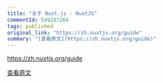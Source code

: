 ```yaml
---
title: "关于 Nuxt.js - NuxtJS"
commentId: 549287264
tags: published
original_link: "https://zh.nuxtjs.org/guide"
summary: "[查看原文](https://zh.nuxtjs.org/guide)"
---
```


https://zh.nuxtjs.org/guide
    
[查看原文](https://zh.nuxtjs.org/guide)
    